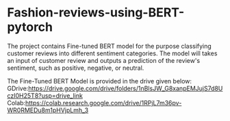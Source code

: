 # Fashion-reviews-using-BERT-pytorch

The project contains Fine-tuned BERT model for the purpose classifying customer reviews into different sentiment categories. 
The model will takes an input of customer review and outputs a prediction of the review's sentiment, 
such as positive, negative, or neutral.

The Fine-Tuned BERT Model is provided in the drive given below:
GDrive:https://drive.google.com/drive/folders/1nBlsJW_G8xanpEMJujS7d8UczI0H25T8?usp=drive_link
Colab:https://colab.research.google.com/drive/1RPjL7m36pv-WR0RMEDu8m1pHVjpLmh_3

